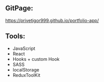 ## GitPage:

https://privetigor999.github.io/portfolio-app/

## Tools:

- JavaScript
- React
- Hooks + custom Hook
- SASS
- localStorage
- ReduxToolKit
